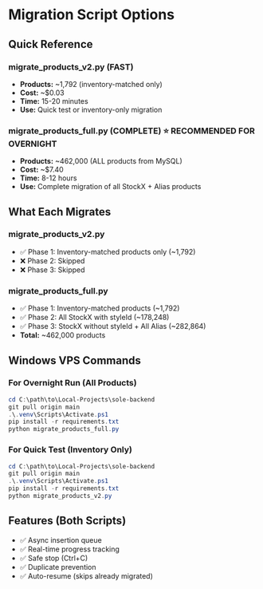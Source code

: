 # Migration Script Options

## Quick Reference

### migrate_products_v2.py (FAST)
- **Products:** ~1,792 (inventory-matched only)
- **Cost:** ~$0.03
- **Time:** 15-20 minutes
- **Use:** Quick test or inventory-only migration

### migrate_products_full.py (COMPLETE) ⭐ RECOMMENDED FOR OVERNIGHT
- **Products:** ~462,000 (ALL products from MySQL)
- **Cost:** ~$7.40
- **Time:** 8-12 hours
- **Use:** Complete migration of all StockX + Alias products

## What Each Migrates

### migrate_products_v2.py
- ✅ Phase 1: Inventory-matched products only (~1,792)
- ❌ Phase 2: Skipped
- ❌ Phase 3: Skipped

### migrate_products_full.py
- ✅ Phase 1: Inventory-matched products (~1,792)
- ✅ Phase 2: All StockX with styleId (~178,248)
- ✅ Phase 3: StockX without styleId + All Alias (~282,864)
- **Total:** ~462,000 products

## Windows VPS Commands

### For Overnight Run (All Products)
```powershell
cd C:\path\to\Local-Projects\sole-backend
git pull origin main
.\.venv\Scripts\Activate.ps1
pip install -r requirements.txt
python migrate_products_full.py
```

### For Quick Test (Inventory Only)
```powershell
cd C:\path\to\Local-Projects\sole-backend
git pull origin main
.\.venv\Scripts\Activate.ps1
pip install -r requirements.txt
python migrate_products_v2.py
```

## Features (Both Scripts)
- ✅ Async insertion queue
- ✅ Real-time progress tracking
- ✅ Safe stop (Ctrl+C)
- ✅ Duplicate prevention
- ✅ Auto-resume (skips already migrated)

